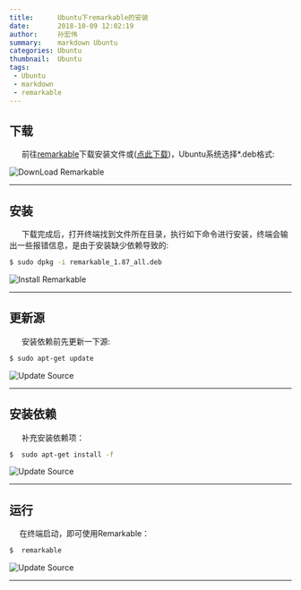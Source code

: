 ```yaml
---
title:      Ubuntu下remarkable的安装
date:       2018-10-09 12:02:19
author:     孙宏伟
summary:    markdown Ubuntu 
categories: Ubuntu
thumbnail:  Ubuntu
tags:
 - Ubuntu
 - markdown
 - remarkable
---
```



## 下载

&ensp; &ensp; 前往[remarkable](https://remarkableapp.github.io/linux/download.html)下载安装文件或([点此下载](https://remarkableapp.github.io/files/remarkable_1.87_all.deb))，Ubuntu系统选择*.deb格式:

 
 ![DownLoad Remarkable](https://github.com/sunhw41/sunhw41.github.io/blob/master/img/2018-09-10_01.png?raw=true)

--- 
 
## 安装

&ensp; &ensp; 下载完成后，打开终端找到文件所在目录，执行如下命令进行安装，终端会输出一些报错信息，是由于安装缺少依赖导致的:


``` bash
$ sudo dpkg -i remarkable_1.87_all.deb
```
 
 ![Install Remarkable](https://github.com/sunhw41/sunhw41.github.io/blob/master/img/2018-09-10_02.png?raw=true)

--- 

## 更新源

&ensp; &ensp; 安装依赖前先更新一下源:

``` bash
$ sudo apt-get update
```

 ![Update Source](https://github.com/sunhw41/sunhw41.github.io/blob/master/img/2018-09-10_03.png?raw=true)

--- 
 

## 安装依赖

&ensp; &ensp; 补充安装依赖项：
``` bash
$  sudo apt-get install -f
```
 
 ![Update Source](https://github.com/sunhw41/sunhw41.github.io/blob/master/img/2018-09-10_04.png?raw=true)

--- 
 
## 运行

&ensp; &ensp;在终端启动，即可使用Remarkable：
``` bash
$  remarkable
```
 
 ![Update Source](https://github.com/sunhw41/sunhw41.github.io/blob/master/img/2018-09-10_05.png?raw=true)

--- 
 
